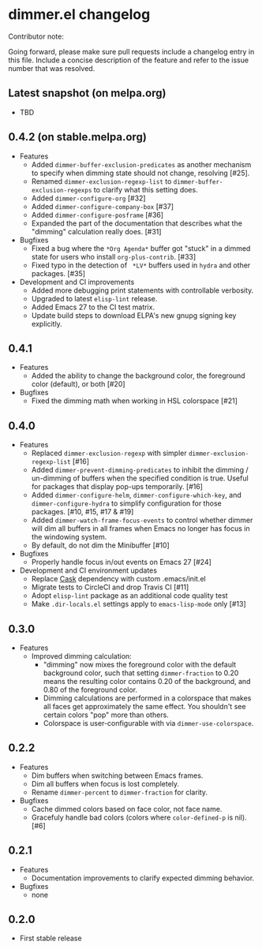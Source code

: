 # dimmer.el changelog

Contributor note:

Going forward, please make sure pull requests include a changelog
entry in this file. Include a concise description of the feature and
refer to the issue number that was resolved.

## Latest snapshot (on melpa.org)
- TBD

## 0.4.2 (on stable.melpa.org)

- Features
  - Added `dimmer-buffer-exclusion-predicates` as another mechanism to
    specify when dimming state should not change, resolving [#25].
  - Renamed `dimmer-exclusion-regexp-list` to
    `dimmer-buffer-exclusion-regexps` to clarify what this setting
    does.
  - Added `dimmer-configure-org` [#32]
  - Added `dimmer-configure-company-box` [#37]
  - Added `dimmer-configure-posframe` [#36]
  - Expanded the part of the documentation that describes what the
    "dimming" calculation really does. [#31]
- Bugfixes
  - Fixed a bug where the `*Org Agenda*` buffer got "stuck" in a
    dimmed state for users who install `org-plus-contrib`. [#33]
  - Fixed typo in the detection of ` *LV*` buffers used in `hydra` and
    other packages. [#35]
- Development and CI improvements
  - Added more debugging print statements with controllable verbosity.
  - Upgraded to latest `elisp-lint` release.
  - Added Emacs 27 to the CI test matrix.
  - Update build steps to download ELPA's new gnupg signing key explicitly.

## 0.4.1

- Features
  - Added the ability to change the background color, the foreground
    color (default), or both [#20]
- Bugfixes
  - Fixed the dimming math when working in HSL colorspace [#21]

## 0.4.0

- Features
  - Replaced `dimmer-exclusion-regexp` with simpler
    `dimmer-exclusion-regexp-list` [#16]
  - Added `dimmer-prevent-dimming-predicates` to inhibit the dimming /
    un-dimming of buffers when the specified condition is true. Useful for
    packages that display pop-ups temporarily. [#16]
  - Added `dimmer-configure-helm`, `dimmer-configure-which-key`, and
    `dimmer-configure-hydra` to simplify configuration for those packages.
    [#10, #15, #17 & #19]
  - Added `dimmer-watch-frame-focus-events` to control whether dimmer will
    dim all buffers in all frames when Emacs no longer has focus in the
    windowing system.
  - By default, do not dim the Minibuffer [#10]
- Bugfixes
  - Properly handle focus in/out events on Emacs 27 [#24]
- Development and CI environment updates
  - Replace [Cask](https://github.com/cask/cask) dependency with custom
    .emacs/init.el
  - Migrate tests to CircleCI and drop Travis CI [#11]
  - Adopt `elisp-lint` package as an additional code quality test
  - Make `.dir-locals.el` settings apply to `emacs-lisp-mode` only [#13]

## 0.3.0

- Features
  - Improved dimming calculation:
    - "dimming" now mixes the foreground color with the default
      background color, such that setting `dimmer-fraction` to 0.20
      means the resulting color contains 0.20 of the background, and
      0.80 of the foreground color.
    - Dimming calculations are performed in a colorspace that makes
      all faces get approximately the same effect. You shouldn't see
      certain colors "pop" more than others.
    - Colorspace is user-configurable with via `dimmer-use-colorspace`.

## 0.2.2

- Features
  - Dim buffers when switching between Emacs frames.
  - Dim all buffers when focus is lost completely.
  - Rename `dimmer-percent` to `dimmer-fraction` for clarity.
- Bugfixes
  - Cache dimmed colors based on face color, not face name.
  - Gracefuly handle bad colors (colors where `color-defined-p` is nil). [#6]

## 0.2.1

- Features
  - Documentation improvements to clarify expected dimming behavior.
- Bugfixes
  - none

## 0.2.0

- First stable release
